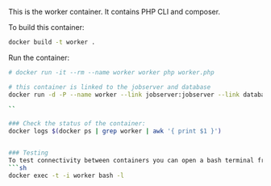 This is the worker container. It contains PHP CLI and composer.


To build this container:
```sh
docker build -t worker .
```

Run the container:
```sh
# docker run -it --rm --name worker worker php worker.php

# this container is linked to the jobserver and database
docker run -d -P --name worker --link jobserver:jobserver --link database:database worker

``

### Check the status of the container:
docker logs $(docker ps | grep worker | awk '{ print $1 }')


### Testing
To test connectivity between containers you can open a bash terminal from the container by calling it using the `docker exec` command:
```sh
docker exec -t -i worker bash -l
```